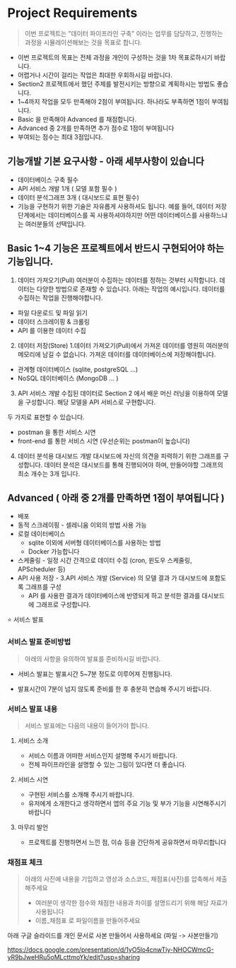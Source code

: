 # Project Requirements

> 이번 프로젝트는 "데이터 파이프라인 구축" 이라는 업무를 담당하고, 진행하는 과정을 시뮬레이션해보는 것을 목표로 합니다.

- 이번 프로젝트의 목표는 전체 과정을 개인이 구성하는 것을 1차 목표로하시기 바랍니다.
- 어렵거나 시간이 걸리는 작업은 최대한 우회하시길 바랍니다.
- Section2 프로젝트에서 했던 주제를 발전시키는 방향으로 계획하시는 방법도 좋습니다.
- 1~4까지 작업을 모두 만족해야 2점이 부여됩니다. 하나라도 부족하면 1점이 부여됩니다.
- Basic 을 만족해야 Advanced 를 채점합니다.
- Advanced 중 2개를 만족하면 추가 점수로 1점이 부여됩니다
- 부여되는 점수는 최대 3점입니다.

## 기능개발 기본 요구사항 - 아래 세부사항이 있습니다
- 데이터베이스 구축 필수
- API 서비스 개발 1개 ( 모델 포함 필수 )
- 데이터 분석그래프 3개 ( 대시보드로 표현 필수)
- 기능을 구현하기 위한 기술은 자유롭게 사용하셔도 됩니다. 예를 들어, 데이터 저장 단계에서는 데이터베이스를 꼭 사용하셔야하지만 어떤 데이터베이스를 사용하느냐는 여러분들의 선택입니다.

## Basic 1~4 기능은 프로젝트에서 반드시 구현되어야 하는 기능입니다.
1. 데이터 가져오기(Pull)
여러분이 수집하는 데이터를 정하는 것부터 시작합니다. 데이터는 다양한 방법으로 존재할 수 있습니다. 아래는 작업의 예시입니다. 데이터를 수집하는 작업을 진행해야합니다.

- 파일 다운로드 및 파일 읽기
- 데이터 스크레이핑 & 크롤링
- API 를 이용한 데이터 수집

2. 데이터 저장(Store)
1.데이터 가져오기(Pull)에서 가져온 데이터를 영원히 여러분의 메모리에 남길 수 없습니다. 가져온 데이터를 데이터베이스에 저장해야합니다.

- 관계형 데이터베이스 (sqlite, postgreSQL ...)
- NoSQL 데이터베이스 (MongoDB ... )

3. API 서비스 개발
수집된 데이터로 Section 2 에서 배운 머신 러닝을 이용하여 모델을 구성합니다. 해당 모델을 API 서비스로 구현합니다.

두 가지로 표현할 수 있습니다.

- postman 을 통한 서비스 시연
- front-end 를 통한 서비스 시연 (우선순위는 postman이 높습니다)

4. 데이터 분석용 대시보드 개발
대시보드에 자신의 의견을 피력하기 위한 그래프를 구성합니다.
데이터 분석은 대시보드를 통해 진행되어야 하며, 만들어야할 그래프의 최소 개수는 3개 입니다.


## Advanced ( 아래 중 2개를 만족하면 1점이 부여됩니다 )
- 배포
- 동적 스크레이핑 - 셀레니움 이외의 방법 사용 가능
- 로컬 데이터베이스
  - sqlite 이외에 서버형 데이터베이스를 사용하는 방법
  - Docker 가능합니다
- 스케줄링 - 일정 시간 간격으로 데이터 수집 (cron, 윈도우 스케줄링, APScheduler 등)
- API 사용 저장 - 3.API 서비스 개발 (Service) 의 모델 결과 가 대시보드에 포함도록 그래프를 구성
  - API 를 사용한 결과가 데이터베이스에 반영되게 하고 분석한 결과를 대시보드에 그래프로 구성합니다.

⭐️ 서비스 발표
### 서비스 발표 준비방법
> 아래의 사항을 유의하여 발표를 준비하시길 바랍니다.

- 서비스 발표는 발표시간 5~7분 정도로 이루어져 진행됩니다.

- 발표시간이 7분이 넘지 않도록 준비를 한 후 충분히 연습해 주시기 바랍니다.


### 서비스 발표 내용
> 서비스 발표에는 다음의 내용이 들어가야 합니다.

1. 서비스 소개
   - 서비스 이름과 어떠한 서비스인지 설명해 주시기 바랍니다.
   - 전체 파이프라인을 설명할 수 있는 그림이 있다면 더 좋습니다.

2. 서비스 시연
   - 구현된 서비스를 소개해 주시기 바랍니다.
   - 유저에게 소개한다고 생각하면서 앱의 주요 기능 및 부가 기능을 시연해주시기 바랍니다

3. 마무리 발언
   - 프로젝트를 진행하면서 느낀 점, 이슈 등을 간단하게 공유하면서 마무리합니다

### 채점표 체크
> 아래의 사진에 내용을 기입하고 영상과 소스코드, 채점표(사진)를 압축해서 제출해주세요
>
> - 여러분이 생각한 점수와 채점한 내용과 차이를 설명드리기 위해 해당 자료가 사용됩니다
> - 이름_채점표 로 파일이름을 만들어주세요

아래 구글 슬라이드를 개인 문서로 사본 만들어서 사용하세요 (파일 -> 사본만들기)

https://docs.google.com/presentation/d/1yO5lo4cnwTiy-NHOCWmcG-yR9bJweHRu5oMLcttmoYk/edit?usp=sharing